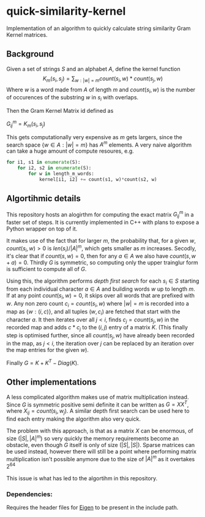 # quick-similarity-kernel
Implementation of an algorithm to quickly calculate string similarity Gram Kernel matrices.

## Background
Given a set of strings $S$ and an alphabet $A$, define the kernel function
$$
K_m(s_i, s_j) = \sum_{w:|w|=m} count(s_i, w)*count(s_j, w)
$$
Where $w$ is a word made from $A$ of length $m$ and $count(s_i, w)$ is the
number of occurences of the substring $w$ in $s_i$ with overlaps.

Then the Gram Kernel Matrix id defined as

$G^m_{ij} = K_m(s_i, s_j)$

This gets computationally very expensive as $m$ gets largers, since the search space $\{w \in A:|w|=m\}$ has $A^m$ elements. A very naive algorithm can take a huge amount of compute resoures, e.g.
```python
for i1, s1 in enumerate(S):
    for i2, s2 in enumerate(S):
        for w in length_m_words:
            kernel[i1, i2] += count(s1, w)*count(s2, w)
```

## Algortihmic details
This repository hosts an alogirthm for computing the exact matrix $G^m_{ij}$ in a faster set of steps. It is currently implemented in C++ with plans to expose a Python wrapper on top of it.

It makes use of the fact that for larger $m$, the probability that, for a given $w$, $count(s_i, w) > 0$ is $len(s_i)/|A|^m$, which gets smaller as $m$ increases. 
Secodly, it's clear that if $count(s, w) = 0$, then for any $a \in A$ we also have $count(s, w+a) = 0$. Thirdly $G$ is symmetric, so computing only the upper trainglur form is sufficient to compute all of $G$. 

Using this, the algorithm performs _depth first search_ for each $s_i \in S$ starting from each individual character $a \in A$ and building words $w$ up to length $m$. If at any point $count(s_i, w) = 0$, it skips over all words that are prefixed with $w$. Any non zero count $c_i = count(s_i, w)$ where $|w| = m$ is recorded into a map as $\{w: (i, c)\}$, and all tuples $(w, c_i)$ are fetched that start with the character $a$. It then iterates over all $j < i$, finds $c_j = count(s_j, w)$ in the recorded map and adds $c*c_j$ to the $(i, j)$ entry of a matrix $K$. (This finally step is optimised further, since all $count(s_j, w)$ have already been recorded in the map, as $j<i$, the iteration over $j$ can be replaced by an iteration over the map entries for the given $w$).  

Finally $G  = K + K^T - Diag(K)$. 

## Other implementations
A less complicated algorithm makes use of matrix multiplication instead. Since $G$ is symmetric positive semi definite it can be written as $G = XX^T$, where $X_{ij} = count(s_i, w_j)$. A similar depth first search can be used here to find each entry making the algorithm also very quick.

The problem with this approach, is that as a matrix $X$ can be enormous, of size $(|S|, |A|^m)$ so very quickly the memory requirements become an obstacle, even though $G$ itself is only of size $(|S|, |S|)$. Sparse matrices can be used instead, however there will still be a point where performing matrix multiplication isn't possible anymore due to the size of $|A|^m$ as it overtakes $2^{64}$

This issue is what has led to the algortihm in this repository. 

### Dependencies:
Requires the header files for [Eigen](https://eigen.tuxfamily.org/index.php?title=Main_Page) to be present in the include path.
